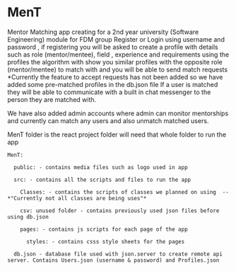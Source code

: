 # MenT
Mentor Matching app creating for a 2nd year university (Software Engineering) module for FDM group 
Register or Login using username and password ,
if registering you will be asked to create a profile with details such as role (mentor/mentee), field , experience and requirements
using the profiles the algorithm with show you similar profiles with the opposite role (mentor/mentee) to match with and you will be able to send match requests
*Currently the feature to accept requests has not been added so we have added some pre-matched profiles in the db.json file
If a user is matched they will be able to communicate with a built in chat messenger to the person they are matched with.

We have also added admin accounts where admin can monitor mentorships and currently can match any users and also unmatch matched users.


MenT folder is the react project folder will need that whole folder to run the app


    MenT:
    
      public: - contains media files such as logo used in app
  
      src: - contains all the scripts and files to run the app
  
        Classes: - contains the scripts of classes we planned on using  -- *"Currently not all classes are being uses"*
    
        csv: unused folder - contains previously used json files before using db.json
    
        pages: - contains js scripts for each page of the app
    
          styles: - contains csss style sheets for the pages
    
      db.json - database file used with json.server to create remote api server. Contains Users.json (username & password) and Profiles.json
